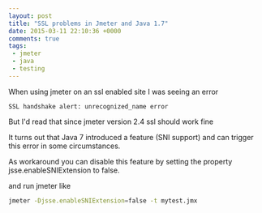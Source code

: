 ```yaml
---
layout: post
title: "SSL problems in Jmeter and Java 1.7"
date: 2015-03-11 22:10:36 +0000
comments: true
tags: 
 - jmeter
 - java
 - testing
---
```


When using jmeter on an ssl enabled site I was seeing an error

    SSL handshake alert: unrecognized_name error

But I'd read that since jmeter version 2.4 ssl should work fine 

It turns out that Java 7 introduced a feature (SNI support) and can trigger this error in some circumstances.

As workaround you can disable this feature by setting the property  jsse.enableSNIExtension to false.

and run jmeter like
  
<!--more-->
  
    
```bash
jmeter -Djsse.enableSNIExtension=false -t mytest.jmx
```

